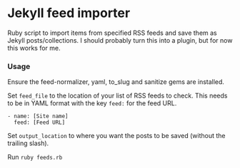 # Jekyll feed importer

Ruby script to import items from specified RSS feeds and save them as Jekyll posts/collections. I should probably turn this into a plugin, but for now this works for me.

### Usage

Ensure the feed-normalizer, yaml, to_slug and sanitize gems are installed.

Set ```feed_file``` to the location of your list of RSS feeds to check. This needs to be in YAML format with the key ```feed:``` for the feed URL.

```
- name: [Site name]
  feed: [Feed URL]
```

Set ```output_location``` to where you want the posts to be saved (without the trailing slash).

Run ```ruby feeds.rb```
